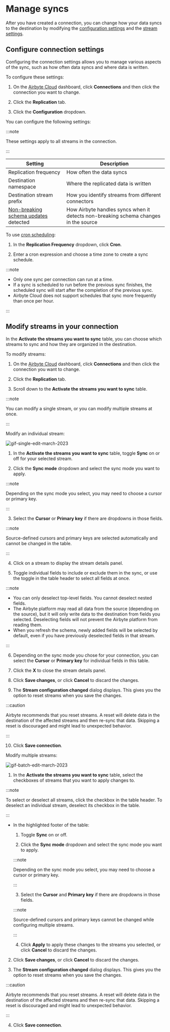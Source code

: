 # Manage syncs

After you have created a connection, you can change how your data syncs to the destination by modifying the [configuration settings](#configure-connection-settings) and the [stream settings](#modify-streams-in-your-connection).

## Configure connection settings

Configuring the connection settings allows you to manage various aspects of the sync, such as how often data syncs and where data is written. 

To configure these settings:

1. On the [Airbyte Cloud](http://cloud.airbyte.com) dashboard, click **Connections** and then click the connection you want to change. 

2. Click the **Replication** tab.

3. Click the **Configuration** dropdown.

You can configure the following settings:

:::note

These settings apply to all streams in the connection.

:::

| Setting                              | Description                                                                         |
|--------------------------------------|-------------------------------------------------------------------------------------|
| Replication frequency                | How often the data syncs                                                            |
| Destination namespace                | Where the replicated data is written                                                |
| Destination stream prefix            | How you identify streams from different connectors                                  |
| [Non-breaking schema updates](https://docs.airbyte.com/cloud/managing-airbyte-cloud/manage-schema-changes/#review-non-breaking-schema-changes) detected | How Airbyte handles syncs when it detects non-breaking schema changes in the source |

To use [cron scheduling](http://www.quartz-scheduler.org/documentation/quartz-2.3.0/tutorials/crontrigger.html):

1. In the **Replication Frequency** dropdown, click **Cron**. 

2. Enter a cron expression and choose a time zone to create a sync schedule.

:::note

* Only one sync per connection can run at a time. 
* If a sync is scheduled to run before the previous sync finishes, the scheduled sync will start after the completion of the previous sync.
* Airbyte Cloud does not support schedules that sync more frequently than once per hour. 

:::

## Modify streams in your connection

In the **Activate the streams you want to sync** table, you can choose which streams to sync and how they are organized in the destination.

To modify streams:

1. On the [Airbyte Cloud](http://cloud.airbyte.com) dashboard, click **Connections** and then click the connection you want to change. 

2. Click the **Replication** tab.

3. Scroll down to the **Activate the streams you want to sync** table.

:::note

You can modify a single stream, or you can modify multiple streams at once.

:::

Modify an individual stream:

![gif-single-edit-march-2023](https://user-images.githubusercontent.com/106352739/226917693-068256da-c948-4f22-bdce-49f5bad95bf6.gif)

1. In the **Activate the streams you want to sync** table, toggle **Sync** on or off for your selected stream.

2. Click the **Sync mode** dropdown and select the sync mode you want to apply.

:::note 
    
Depending on the sync mode you select, you may need to choose a cursor or primary key.

:::

3. Select the **Cursor** or **Primary key** if there are dropdowns in those fields.

:::note

Source-defined cursors and primary keys are selected automatically and cannot be changed in the table.

:::

4. Click on a stream to display the stream details panel.

5. Toggle individual fields to include or exclude them in the sync, or use the toggle in the table header to select all fields at once.

:::note

* You can only deselect top-level fields. You cannot deselect nested fields.
* The Airbyte platform may read all data from the source (depending on the source), but it will only write data to the destination from fields you selected. Deselecting fields will not prevent the Airbyte platform from reading them.
* When you refresh the schema, newly added fields will be selected by default, even if you have previously deselected fields in that stream.

:::

6. Depending on the sync mode you chose for your connection, you can select the **Cursor** or **Primary key** for individual fields in this table. 

7. Click the **X** to close the stream details panel.

8. Click **Save changes**, or click **Cancel** to discard the changes.

9. The **Stream configuration changed** dialog displays. This gives you the option to reset streams when you save the changes.

:::caution

Airbyte recommends that you reset streams. A reset will delete data in the destination of the affected streams and then re-sync that data. Skipping a reset is discouraged and might lead to unexpected behavior.

:::

10. Click **Save connection**.

Modify multiple streams:

![gif-batch-edit-march-2023](https://user-images.githubusercontent.com/106352739/226917994-c43941db-bb54-4a12-8270-f24fc4e2e6a7.gif)

1. In the **Activate the streams you want to sync** table, select the checkboxes of streams that you want to apply changes to.

:::note

To select or deselect all streams, click the checkbox in the table header. To deselect an individual stream, deselect its checkbox in the table.

:::

* In the highlighted footer of the table:
    
    1. Toggle **Sync** on or off.

    2. Click the **Sync mode** dropdown and select the sync mode you want to apply.

    :::note 
    
    Depending on the sync mode you select, you may need to choose a cursor or primary key.

    :::

    3. Select the **Cursor** and **Primary key** if there are dropdowns in those fields.

    :::note

    Source-defined cursors and primary keys cannot be changed while configuring multiple streams.

    :::

    4. Click **Apply** to apply these changes to the streams you selected, or click **Cancel** to discard the changes.

2. Click **Save changes**, or click **Cancel** to discard the changes.

3. The **Stream configuration changed** dialog displays. This gives you the option to reset streams when you save the changes.

:::caution

Airbyte recommends that you reset streams. A reset will delete data in the destination of the affected streams and then re-sync that data. Skipping a reset is discouraged and might lead to unexpected behavior.

:::

4. Click **Save connection**.
